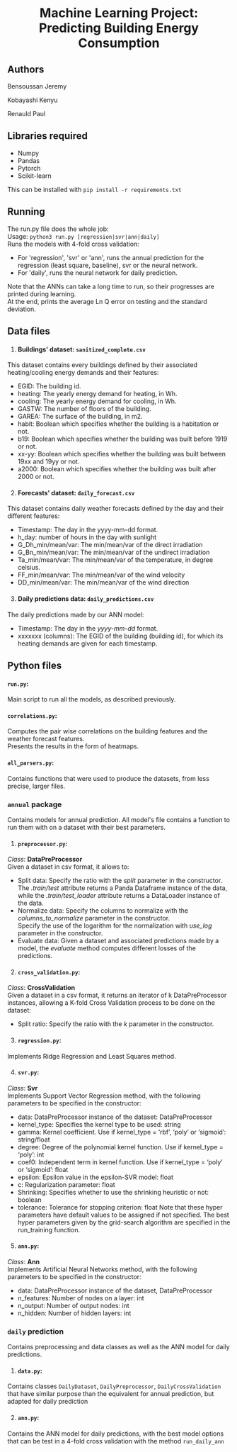 <h1 align="center"> Machine Learning Project: Predicting Building Energy Consumption </h1>

## Authors 
Bensoussan Jeremy

Kobayashi Kenyu

Renauld Paul

## Libraries required
* Numpy
* Pandas
* Pytorch
* Scikit-learn

This can be installed with `pip install -r requirements.txt`

## Running

The run.py file does the whole job:<br/>
Usage: `python3 run.py [regression|svr|ann|daily]`<br/>
Runs the models with 4-fold cross validation:<br/>
* For 'regression', 'svr' or 'ann', runs the annual prediction for the regression (least square, baseline), svr or the neural network.
* For 'daily', runs the neural network for daily prediction.<br/>

Note that the ANNs can take a long time to run, so their progresses are printed during learning.<br/>
At the end, prints the average Ln Q error on testing and the standard deviation.

## Data files

1. #### Buildings' dataset: `sanitized_complete.csv`
This dataset contains every buildings defined by their associated heating/cooling energy demands and their features:
* EGID: The building id.
* heating: The yearly energy demand for heating, in Wh.
* cooling: The yearly energy demand for cooling, in Wh.
* GASTW: The number of floors of the building.
* GAREA: The surface of the building, in m2.
* habit: Boolean which specifies whether the building is a habitation or not.
* b19: Boolean which specifies whether the building was built before 1919 or not.
* xx-yy: Boolean which specifies whether the building was built between 19xx and 19yy or not.
* a2000: Boolean which specifies whether the building was built after 2000 or not.

2. #### Forecasts' dataset: `daily_forecast.csv`
This dataset contains daily weather forecasts defined by the day and their different features:
* Timestamp: The day in the yyyy-mm-dd format.
* h_day: number of hours in the day with sunlight
* G_Dh_min/mean/var: The min/mean/var of the direct irradiation
* G_Bn_min/mean/var: The min/mean/var of the undirect irradiation
* Ta_min/mean/var: The min/mean/var of the temperature, in degree celsius.
* FF_min/mean/var: The min/mean/var of the wind velocity
* DD_min/mean/var: The min/mean/var of the wind direction

3. #### Daily predictions data: `daily_predictions.csv`
The daily predictions made by our ANN model:
* Timestamp: The day in the *yyyy-mm-dd* format.
* xxxxxxx (columns): The EGID of the building (building id), for which its heating demands are given for each timestamp.


## Python files

#### `run.py`:
Main script to run all the models, as described previously.

#### `correlations.py`:
Computes the pair wise correlations on the building features and the weather forecast features.<br/>
Presents the results in the form of heatmaps.

#### `all_parsers.py`:
Contains functions that were used to produce the datasets, from less precise, larger files.


### `annual` package
Contains models for annual prediction. All model's file contains a function 
to run them with on a dataset with their best parameters. 

1. #### `preprocessor.py`:
*Class*: **DataPreProcessor**<br/>
Given a dataset in csv format, it allows to:
* Split data:
Specify the ratio with the *split* parameter in the constructor.<br/>
The *.train/test* attribute returns a Panda Dataframe instance of the data,
while the *.train/test_loader* attribute returns a DataLoader instance of the data.
* Normalize data:
Specify the columns to normalize with the *columns_to_normalize* parameter in the constructor.<br/>
Specify the use of the logarithm for the normalization with *use_log* parameter in the constructor.
* Evaluate data:
Given a dataset and associated predictions made by a model, the *evaluate* method computes different losses of the predictions.

2. #### `cross_validation.py`:
*Class*: **CrossValidation**<br/>
Given a dataset in a csv format, it returns an iterator of k DataPreProcessor instances,
allowing a K-fold Cross Validation process to be done on the dataset:
* Split ratio:
Specify the ratio with the *k* parameter in the constructor.

3. #### `regression.py`:
Implements Ridge Regression and Least Squares method.

4. #### `svr.py`:
*Class*: **Svr**<br/>
Implements Support Vector Regression method, with the following parameters to be specified in the constructor:
* data: DataPreProcessor instance of the dataset: DataPreProcessor
* kernel_type: Specifies the kernel type to be used: string
* gamma: Kernel coefficient. Use if kernel_type = ‘rbf’, ‘poly’ or ‘sigmoid’: string/float
* degree: Degree of the polynomial kernel function. Use if kernel_type = ‘poly’: int
* coef0: Independent term in kernel function. Use if kernel_type = ‘poly’ or ‘sigmoid’: float
* epsilon: Epsilon value in the epsilon-SVR model: float
* c: Regularization parameter: float
* Shrinking: Specifies whether to use the shrinking heuristic or not: boolean
* tolerance: Tolerance for stopping criterion: float
Note that these hyper parameters have default values to be assigned if not specified.
The best hyper parameters given by the grid-search algorithm are specified in the run_training function.

5. #### `ann.py`:
*Class*: **Ann**<br/>
Implements Artificial Neural Networks method, with the following parameters to be specified in the constructor:
* data:  DataPreProcessor instance of the dataset, DataPreProcessor
* n_features: Number of nodes on a layer: int
* n_output: Number of output nodes: int
* n_hidden: Number of hidden layers: int

### `daily` prediction
Contains preprocessing and data classes as well as the ANN model for daily predictions.

1. #### `data.py`:
Contains classes `DailyDataset`, `DailyPreprocessor`, `DailyCrossValidation` 
that have similar purpose than the equivalent for annual prediction, but adapted for daily prediction

2. #### `ann.py`:
Contains the ANN model for daily predictions, with the best model options that can be test in a 4-fold cross validation with the method `run_daily_ann`